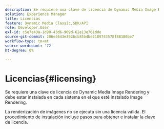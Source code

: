 ```yaml
---
description: Se requiere una clave de licencia de Dynamic Media Image Rendering y debe estar instalada en cada sistema en el que esté instalado Image Rendering.
solution: Experience Manager
title: Licencias
feature: Dynamic Media Classic,SDK/API
role: Developer,User
exl-id: c5e7e43a-1d98-43d6-909d-62e13e761dde
source-git-commit: 206e4643e3926cb85b4be2189743578f88180be7
workflow-type: tm+mt
source-wordcount: '72'
ht-degree: 0%

---
```


# Licencias{#licensing}

Se requiere una clave de licencia de Dynamic Media Image Rendering y debe estar instalada en cada sistema en el que esté instalado Image Rendering.

La renderización de imágenes no se ejecuta sin una licencia válida. El procedimiento de instalación incluye pasos para obtener e instalar la clave de licencia.
